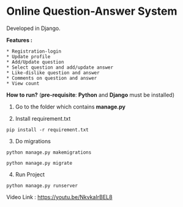 # Online Question-Answer System

Developed in Django. 

**Features :**
````
* Registration-login
* Update profile
* Add/Update question
* Select question and add/update answer
* Like-dislike question and answer
* Comments on question and answer
* View count
````

**How to run?**
(**pre-requisite**: **Python** and **Django** must be installed)

1. Go to the folder which contains **manage.py**

2. Install requirement.txt
```
pip install -r requirement.txt
```

3. Do migrations 
```
python manage.py makemigrations
```
```
python manage.py migrate
```

4. Run Project
```
python manage.py runserver
```

Video Link : https://youtu.be/NkvkaIrBEL8

